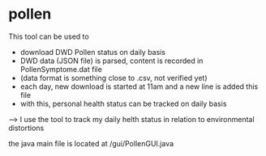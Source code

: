 # pollen
 
This tool can be used to 
- download DWD Pollen status on daily basis
- DWD data (JSON file) is parsed, content is recorded in PollenSymptome.dat file 
- (data format is something close to .csv, not verified yet)
- each day, new download is started at 11am and a new line is added this file 
- with this, personal health status can be tracked on daily basis

 --> I use the tool to track my daily helth status in relation to environmental distortions
 
 the java main file is located at /gui/PollenGUI.java
